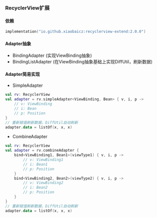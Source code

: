 ### RecyclerView扩展

#### 依赖
~~~ kotlin
implementation("io.github.xiaobaicz:recyclerview-extend:2.0.0")
~~~

#### Adapter抽象
- BindingAdapter (实现ViewBinding抽象)
- BindingListAdapter (在ViewBinding抽象基础上实现DiffUtil，刷新数据)

#### Adapter简易实现
- SimpleAdapter
~~~ kotlin
val rv: RecyclerView
val adapter = rv.simpleAdapter<ViewBinding, Bean> { v, i, p ->
    // v: ViewBinding
    // i: Bean
    // p: Position
}
// 重新赋值刷新数据，DiffUtil自动刷新
adapter.data = listOf(x, x, x)
~~~

- CombineAdapter
~~~ kotlin
val rv: RecyclerView
val adapter = rv.combineAdapter {
    bind<ViewBinding1, Bean1>(viewType1) { v, i, p ->
        // v: ViewBinding1
        // i: Bean1
        // p: Position
    }
    bind<ViewBinding2, Bean2>(viewType2) { v, i, p ->
        // v: ViewBinding2
        // i: Bean2
        // p: Position
    }
}
// 重新赋值刷新数据，DiffUtil自动刷新
adapter.data = listOf(x, x, x)
~~~